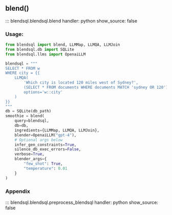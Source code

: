 ## blend()

::: blendsql.blendsql.blend
    handler: python
    show_source: false

### Usage:

```python
from blendsql import blend, LLMMap, LLMQA, LLMJoin
from blendsql.db import SQLite
from blendsql.llms import OpenaiLLM

blendsql = """
SELECT * FROM w
WHERE city = {{
    LLMQA(
        'Which city is located 120 miles west of Sydney?',
        (SELECT * FROM documents WHERE documents MATCH 'sydney OR 120'),
        options='w::city'
    )
}} 
"""
db = SQLite(db_path)
smoothie = blend(
    query=blendsql,
    db=db,
    ingredients={LLMMap, LLMQA, LLMJoin},
    blender=OpenaiLLM("gpt-4"),
    # Optional args below
    infer_gen_constraints=True,
    silence_db_exec_errors=False,
    verbose=True,
    blender_args={
        "few_shot": True,
        "temperature": 0.01
    }
)
```

### Appendix

::: blendsql.blendsql.preprocess_blendsql
    handler: python
    show_source: false
